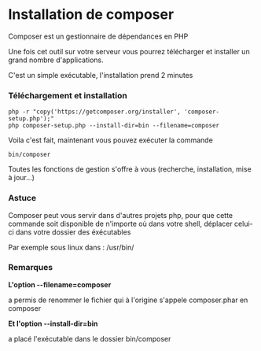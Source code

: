 Installation de composer
=========

Composer est un gestionnaire de dépendances en PHP

Une fois cet outil sur votre serveur vous pourrez télécharger et installer un grand nombre d'applications.

C'est un simple exécutable, l'installation prend 2 minutes

### Téléchargement et installation

```shell
php -r "copy('https://getcomposer.org/installer', 'composer-setup.php');"
php composer-setup.php --install-dir=bin --filename=composer
```

Voila c'est fait, maintenant vous pouvez exécuter la commande

```shell
bin/composer
```

Toutes les fonctions de gestion s'offre à vous (recherche, installation, mise à jour...)

### Astuce

Composer peut vous servir dans d'autres projets php, 
pour que cette commande soit disponible de n'importe où dans votre shell,
déplacer celui-ci dans votre dossier des éxécutables 

Par exemple sous linux dans : /usr/bin/
 
### Remarques

**L'option --filename=composer**

a permis de renommer le fichier qui à l'origine s'appele composer.phar en composer

**Et l'option --install-dir=bin**

a placé l'exécutable dans le dossier bin/composer

